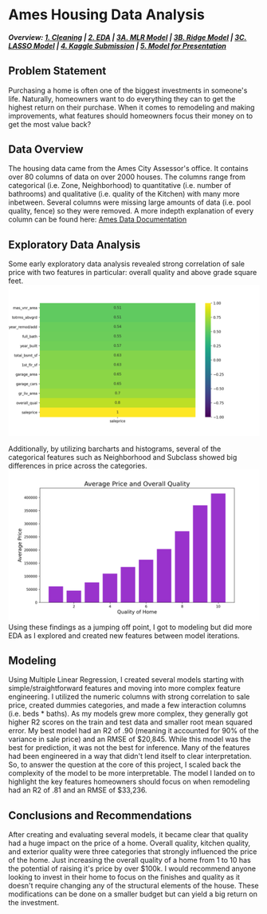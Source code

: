 # Ames Housing Data Analysis

##### Overview: [1. Cleaning](https://github.com/scaress21/ames_housing/blob/master/code/01_Cleaning.ipynb) | [2. EDA](https://github.com/scaress21/ames_housing/blob/master/code/02_EDA.ipynb) | [3A. MLR Model](https://github.com/scaress21/ames_housing/blob/master/code/03A_MLR_Model.ipynb) | [3B. Ridge Model](https://github.com/scaress21/ames_housing/blob/master/code/03B_Ridge_Model.ipynb) | [3C. LASSO Model](https://github.com/scaress21/ames_housing/blob/master/code/03C_LASSO_Model.ipynb) | [4. Kaggle Submission](https://github.com/scaress21/ames_housing/blob/master/code/04_Kaggle_Submission.ipynb) | [5. Model for Presentation](https://github.com/scaress21/ames_housing/blob/master/code/05_Presentation_Model_and_Plots.ipynb)

## Problem Statement
Purchasing a home is often one of the biggest investments in someone's life. Naturally, homeowners want to do everything they can to get the highest return on their purchase. When it comes to remodeling and making improvements, what features should homeowners focus their money on to get the most value back?

## Data Overview
The housing data came from the Ames City Assessor's office. It contains over 80 columns of data on over 2000 houses. The columns range from categorical (i.e. Zone, Neighborhood) to quantitative (i.e. number of bathrooms) and qualitative (i.e. quality of the Kitchen) with many more inbetween. Several columns were missing large amounts of data (i.e. pool quality, fence) so they were removed. A more indepth explanation of every column can be found here: [Ames Data Documentation](http://jse.amstat.org/v19n3/decock/DataDocumentation.txt)

## Exploratory Data Analysis
Some early exploratory data analysis revealed strong correlation of sale price with two features in particular: overall quality and above grade square feet. 
![Correlation Heatmap with Sale Price](./plots/heatmap.png)

Additionally, by utilizing barcharts and histograms, several of the categorical features such as Neighborhood and Subclass showed big differences in price across the categories. 
![Avg. Sale Price by Overall Quality](./plots/overall_quality_bar.png)
Using these findings as a jumping off point, I got to modeling but did more EDA as I explored and created new features between model iterations.

## Modeling
Using Multiple Linear Regression, I created several models starting with simple/straightforward features and moving into more complex feature engineering. I utilized the numeric columns with strong correlation to sale price, created dummies categories, and made a few interaction columns (i.e. beds * baths). As my models grew more complex, they generally got higher R2 scores on the train and test data and smaller root mean squared error. My best model had an R2 of .90 (meaning it accounted for 90% of the variance in sale price) and an RMSE of $20,845. While this model was the best for prediction, it was not the best for inference. Many of the features had been engineered in a way that didn't lend itself to clear interpretation. So, to answer the question at the core of this project, I scaled back the complexity of the model to be more interpretable. The model I landed on to highlight the key features homeowners should focus on when remodeling had an R2 of .81 and an RMSE of $33,236.

## Conclusions and Recommendations
After creating and evaluating several models, it became clear that quality had a huge impact on the price of a home. Overall quality, kitchen quality, and exterior quality were three categories that strongly influenced the price of the home. Just increasing the overall quality of a home from 1 to 10 has the potential of raising it's price by over $100k. I would recommend anyone looking to invest in their home to focus on the finishes and quality as it doesn't require changing any of the structural elements of the house. These modifications can be done on a smaller budget but can yield a big return on the investment.
